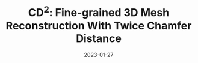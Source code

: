 ---
title: "CD<sup>2</sup>: Fine-grained 3D Mesh Reconstruction With Twice Chamfer Distance"
collection: publications
permalink: /publication/2023-CD2
date: 2023-01-27
venue: 'International Studies Quarterly'
link: 'https://dl.acm.org/doi/10.1145/3582694'
# citation: 'Rongfei Zeng<sup>*</sup><sup>†</sup>, Mai Su<sup>*</sup>, Ruiyun Yu, and Xingwei Wang<sup>†</sup>. 2023. &quot;CD<sup>2</sup>: Fine-grained 3D Mesh Reconstruction With Twice Chamfer Distance.&quot; <i>TOMM</i>'
citation: 'Rongfei Zeng<sup>*</sup><sup>†</sup>, Mai Su<sup>*</sup>, Ruiyun Yu, and Xingwei Wang<sup>†</sup>. 2023. &quot;CD<sup>2</sup>: Fine-grained 3D Mesh Reconstruction With Twice Chamfer Distance.&quot; <i>ACM Trans. Multimedia Comput. Commun. Appl.</i>  19, 6, Article 181 (November 2023), 25 pages. https://doi.org/10.1145/3582694'
---